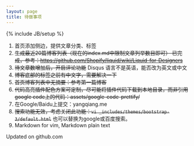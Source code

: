 ```yaml
---
layout: page
title: 待做事项
---
```

{% include JB/setup %}
1. 首页添加侧边，提供文章分类、标签
2. <strike>生成最近20篇博客列表（现在的index.md中限制文章列举数目即可）
已完成，参考：https://github.com/Shopify/liquid/wiki/Liquid-for-Designers</strike>
3. <strike>待文章数增加后，开启评论功能</strike>
  Disqus 语言不是英语，能否改为英文或中文
4. <strike>博客底部的标签之前有中文字，需要解决一下</strike>
5. <strike>首页博客列表中无摘要：参考第一篇博客</strike>
6. <strike>代码高亮插件配色方案可定制，尽可能将插件代码下载到本地目录，而非引用google code上的代码：assets/google-code-prettify/</strike>
7. 在Google/Baidu上提交：yangqiang.me
8. <strike>搜索功能无效，考虑关闭此功能：```vi _includes/themes/bootstrap-3/default.html```</strike>
  也可以替换为google或百度搜索。
9. Markdown for vim, Markdown plain text

Updated on github.com
